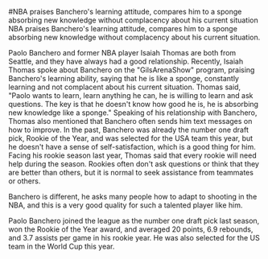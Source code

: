 #NBA praises Banchero's learning attitude, compares him to a sponge absorbing new knowledge without complacency about his current situation 
 NBA praises Banchero's learning attitude, compares him to a sponge absorbing new knowledge without complacency about his current situation.


Paolo Banchero and former NBA player Isaiah Thomas are both from Seattle, and they have always had a good relationship. Recently, Isaiah Thomas spoke about Banchero on the "GilsArenaShow" program, praising Banchero's learning ability, saying that he is like a sponge, constantly learning and not complacent about his current situation. Thomas said, "Paolo wants to learn, learn anything he can, he is willing to learn and ask questions. The key is that he doesn't know how good he is, he is absorbing new knowledge like a sponge." Speaking of his relationship with Banchero, Thomas also mentioned that Banchero often sends him text messages on how to improve. In the past, Banchero was already the number one draft pick, Rookie of the Year, and was selected for the USA team this year, but he doesn't have a sense of self-satisfaction, which is a good thing for him. Facing his rookie season last year, Thomas said that every rookie will need help during the season. Rookies often don't ask questions or think that they are better than others, but it is normal to seek assistance from teammates or others.

Banchero is different, he asks many people how to adapt to shooting in the NBA, and this is a very good quality for such a talented player like him.

Paolo Banchero joined the league as the number one draft pick last season, won the Rookie of the Year award, and averaged 20 points, 6.9 rebounds, and 3.7 assists per game in his rookie year. He was also selected for the US team in the World Cup this year.